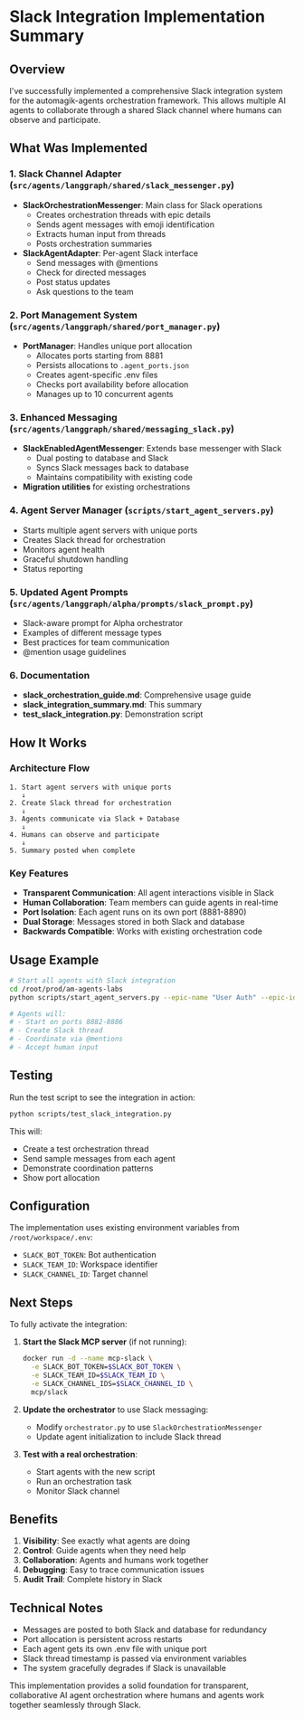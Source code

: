 # Slack Integration Implementation Summary

## Overview

I've successfully implemented a comprehensive Slack integration system for the automagik-agents orchestration framework. This allows multiple AI agents to collaborate through a shared Slack channel where humans can observe and participate.

## What Was Implemented

### 1. Slack Channel Adapter (`src/agents/langgraph/shared/slack_messenger.py`)
- **SlackOrchestrationMessenger**: Main class for Slack operations
  - Creates orchestration threads with epic details
  - Sends agent messages with emoji identification
  - Extracts human input from threads
  - Posts orchestration summaries
- **SlackAgentAdapter**: Per-agent Slack interface
  - Send messages with @mentions
  - Check for directed messages
  - Post status updates
  - Ask questions to the team

### 2. Port Management System (`src/agents/langgraph/shared/port_manager.py`)
- **PortManager**: Handles unique port allocation
  - Allocates ports starting from 8881
  - Persists allocations to `.agent_ports.json`
  - Creates agent-specific .env files
  - Checks port availability before allocation
  - Manages up to 10 concurrent agents

### 3. Enhanced Messaging (`src/agents/langgraph/shared/messaging_slack.py`)
- **SlackEnabledAgentMessenger**: Extends base messenger with Slack
  - Dual posting to database and Slack
  - Syncs Slack messages back to database
  - Maintains compatibility with existing code
- **Migration utilities** for existing orchestrations

### 4. Agent Server Manager (`scripts/start_agent_servers.py`)
- Starts multiple agent servers with unique ports
- Creates Slack thread for orchestration
- Monitors agent health
- Graceful shutdown handling
- Status reporting

### 5. Updated Agent Prompts (`src/agents/langgraph/alpha/prompts/slack_prompt.py`)
- Slack-aware prompt for Alpha orchestrator
- Examples of different message types
- Best practices for team communication
- @mention usage guidelines

### 6. Documentation
- **slack_orchestration_guide.md**: Comprehensive usage guide
- **slack_integration_summary.md**: This summary
- **test_slack_integration.py**: Demonstration script

## How It Works

### Architecture Flow
```
1. Start agent servers with unique ports
   ↓
2. Create Slack thread for orchestration
   ↓
3. Agents communicate via Slack + Database
   ↓
4. Humans can observe and participate
   ↓
5. Summary posted when complete
```

### Key Features
- **Transparent Communication**: All agent interactions visible in Slack
- **Human Collaboration**: Team members can guide agents in real-time
- **Port Isolation**: Each agent runs on its own port (8881-8890)
- **Dual Storage**: Messages stored in both Slack and database
- **Backwards Compatible**: Works with existing orchestration code

## Usage Example

```bash
# Start all agents with Slack integration
cd /root/prod/am-agents-labs
python scripts/start_agent_servers.py --epic-name "User Auth" --epic-id "NMSTX-127"

# Agents will:
# - Start on ports 8882-8886
# - Create Slack thread
# - Coordinate via @mentions
# - Accept human input
```

## Testing

Run the test script to see the integration in action:
```bash
python scripts/test_slack_integration.py
```

This will:
- Create a test orchestration thread
- Send sample messages from each agent
- Demonstrate coordination patterns
- Show port allocation

## Configuration

The implementation uses existing environment variables from `/root/workspace/.env`:
- `SLACK_BOT_TOKEN`: Bot authentication
- `SLACK_TEAM_ID`: Workspace identifier  
- `SLACK_CHANNEL_ID`: Target channel

## Next Steps

To fully activate the integration:

1. **Start the Slack MCP server** (if not running):
   ```bash
   docker run -d --name mcp-slack \
     -e SLACK_BOT_TOKEN=$SLACK_BOT_TOKEN \
     -e SLACK_TEAM_ID=$SLACK_TEAM_ID \
     -e SLACK_CHANNEL_IDS=$SLACK_CHANNEL_ID \
     mcp/slack
   ```

2. **Update the orchestrator** to use Slack messaging:
   - Modify `orchestrator.py` to use `SlackOrchestrationMessenger`
   - Update agent initialization to include Slack thread

3. **Test with a real orchestration**:
   - Start agents with the new script
   - Run an orchestration task
   - Monitor Slack channel

## Benefits

1. **Visibility**: See exactly what agents are doing
2. **Control**: Guide agents when they need help
3. **Collaboration**: Agents and humans work together
4. **Debugging**: Easy to trace communication issues
5. **Audit Trail**: Complete history in Slack

## Technical Notes

- Messages are posted to both Slack and database for redundancy
- Port allocation is persistent across restarts
- Each agent gets its own .env file with unique port
- Slack thread timestamp is passed via environment variables
- The system gracefully degrades if Slack is unavailable

This implementation provides a solid foundation for transparent, collaborative AI agent orchestration where humans and agents work together seamlessly through Slack.